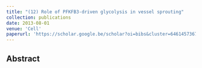 ```yaml
---
title: "(12) Role of PFKFB3-driven glycolysis in vessel sprouting"
collection: publications
date: 2013-08-01
venue: 'Cell'
paperurl: 'https://scholar.google.be/scholar?oi=bibs&cluster=6461457367768971277&btnI=1&hl=enA'
---
```


<h2> Abstract </h2>
<p align= "justify">
